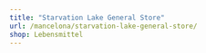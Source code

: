 ```yaml
---
title: "Starvation Lake General Store"
url: /mancelona/starvation-lake-general-store/
shop: Lebensmittel
---
```

